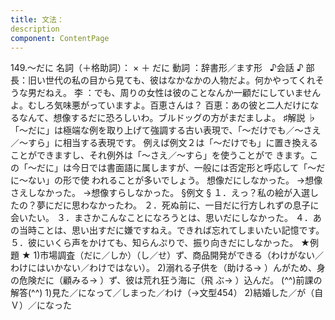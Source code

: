 ```yaml
---
title: 文法：
description
component: ContentPage
---
```



149.～だに
名詞（＋格助詞）： × ＋ だに
動詞 ：辞書形／ます形  
♪会話 ♪
部長：旧い世代の私の目から見ても、彼はなかなかの人物だよ。何かやってくれそうな男だねえ。
李 ：でも、周りの女性は彼のことなんか一顧だにしていませんよ。むしろ気味悪がっていますよ。百恵さんは？ 百恵：あの彼と二人だけになるなんて、想像するだに恐ろしいわ。ブルドッグの方がまだましよ。
♯解説 ♭
「～だに」は極端な例を取り上げて強調する古い表現で、「～だけでも／～さえ／～すら」に相当する表現です。 例えば例文２は「～だけでも」に置き換えることができますし、それ例外は「～さえ／～すら」を使うことがで きます。この「～だに」は今日では書面語に属しますが、一般には否定形と呼応して「～だに～ない」の形で使 われることが多いでしょう。
想像だにしなかった。
→想像さえしなかった。
→想像すらしなかった。
§例文 §
１．えっ？私の絵が入選したの？夢にだに思わなかったわ。
２．死ぬ前に、一目だに行方しれずの息子に会いたい。
３．まさかこんなことになろうとは、思いだにしなかった。
４．あの当時ことは、思い出すだに嫌ですねえ。できれば忘れてしまいたい記憶です。
５．彼にいくら声をかけても、知らんぷりで、振り向きだにしなかった。
★例題 ★
1)市場調査（だに／しか）（し／せ）ず、商品開発ができる（わけがない／わけにはいかない／わけではない）。
2)溺れる子供を（助ける→ ）んがため、身の危険だに（顧みる→ ）ず、彼は荒れ狂う海に（飛
ぶ→ ）込んだ。
(^^)前課の解答(^^)
1)見た／になって／しまった／わけ（→文型454）
2)結婚した／が（自Ｖ）／になった
